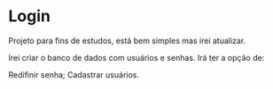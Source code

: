 # Login

Projeto para fins de estudos, está bem simples mas irei atualizar.

Irei criar o banco de dados com usuários e senhas.
Irá ter a opção de:

Redifinir senha;
Cadastrar usuários.
